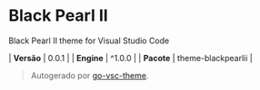 # Black Pearl II

Black Pearl II theme for Visual Studio Code

| **Versão** | 0.0.1 |
| **Engine** | ^1.0.0 |
| **Pacote** | theme-blackpearlii |

> Autogerado por [go-vsc-theme](https://github.com/natalbu/go-vsc-theme).
